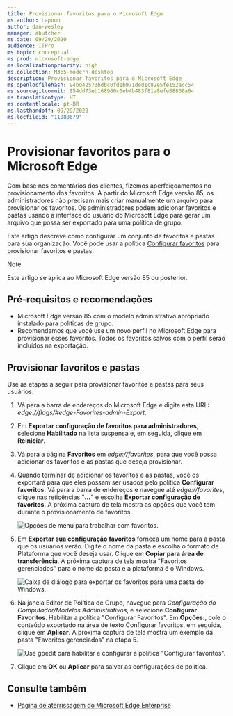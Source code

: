 ```yaml
---
title: Provisionar favoritos para o Microsoft Edge
ms.author: capoon
author: dan-wesley
manager: abutcher
ms.date: 09/29/2020
audience: ITPro
ms.topic: conceptual
ms.prod: microsoft-edge
ms.localizationpriority: high
ms.collection: M365-modern-desktop
description: Provisionar favoritos para o Microsoft Edge
ms.openlocfilehash: 94bd42573bdbc0fd1b971ded1c82e5fe152acc54
ms.sourcegitcommit: 854dd73eb168960c0eb4b483f81a8efe88806a64
ms.translationtype: HT
ms.contentlocale: pt-BR
ms.lasthandoff: 09/29/2020
ms.locfileid: "11088679"
---
```

# Provisionar favoritos para o Microsoft Edge

Com base nos comentários dos clientes, fizemos aperfeiçoamentos no provisionamento dos favoritos. A partir do Microsoft Edge versão 85, os administradores não precisam mais criar manualmente um arquivo para provisionar os favoritos. Os administradores podem adicionar favoritos e pastas usando a interface do usuário do Microsoft Edge para gerar um arquivo que possa ser exportado para uma política de grupo.

Este artigo descreve como configurar um conjunto de favoritos e pastas para sua organização. Você pode usar a política [Configurar favoritos](https://docs.microsoft.com//DeployEdge/microsoft-edge-policies#configure-favorites) para provisionar favoritos e pastas.

> [!NOTE]
> Este artigo se aplica ao Microsoft Edge versão 85 ou posterior.

## Pré-requisitos e recomendações

- Microsoft Edge versão 85 com o modelo administrativo apropriado instalado para políticas de grupo.
- Recomendamos que você use um novo perfil no Microsoft Edge para provisionar esses favoritos. Todos os favoritos salvos com o perfil serão incluídos na exportação.  

## Provisionar favoritos e pastas

Use as etapas a seguir para provisionar favoritos e pastas para seus usuários.

1. Vá para a barra de endereços do Microsoft Edge e digite esta URL: *edge://flags/#edge-Favorites-admin-Export*.
2. Em **Exportar configuração de favoritos para administradores**, selecione **Habilitado** na lista suspensa e, em seguida, clique em **Reiniciar**.

3. Vá para a página **Favoritos** em *edge://favorites*, para que você possa adicionar os favoritos e as pastas que deseja provisionar.

<!--
4. On the **Favorites bar**, click **Add folder**. The folder structure of favorites that are set in the profile you're using will be reflected in the folder you provision for your users. The next screenshot shows "Managed favorites", the folder we'll use to provision favorites.

   ![Add a folder](media/edge-learnmore-provision-favorites/provision-favorites-add-folder.png)

   > [!TIP]
   > Add existing folders that contain favorites you want to provision for your users.

5. Select "Managed favorites" and then click **Add favorite**. The next screenshot shows the favorite we've added.

   ![Add a favorite](media/edge-learnmore-provision-favorites/provision-favorites-add-favorite.png)-->

4. Quando terminar de adicionar os favoritos e as pastas, você os exportará para que eles possam ser usados pelo política **Configurar favoritos**. Vá para a barra de endereços e navegue até *edge://favorites*, clique nas reticências "**...**" e escolha **Exportar configuração de favoritos**. A próxima captura de tela mostra as opções que você tem durante o provisionamento de favoritos.

   ![Opções de menu para trabalhar com favoritos.](media/edge-learnmore-provision-favorites/provision-favorites-menu-options.png)

5. Em **Exportar sua configuração favoritos** forneça um nome para a pasta que os usuários verão. Digite o nome da pasta e escolha o formato de Plataforma que você deseja usar. Clique em **Copiar para área de transferência**. A próxima captura de tela mostra "Favoritos gerenciados" para o nome da pasta e a plataforma é o Windows.

   ![Caixa de diálogo para exportar os favoritos para uma pasta do Windows.](media/edge-learnmore-provision-favorites/provision-favorites-export.png)

6. Na janela Editor de Política de Grupo, navegue para *Configuração do Computador/Modelos Administrativos*, e selecione **Configurar Favoritos**. Habilitar a política "Configurar Favoritos". Em **Opções:**, cole o conteúdo exportado na área de texto Configurar favoritos, em seguida, clique em **Aplicar**. A próxima captura de tela mostra um exemplo da pasta "Favoritos gerenciados" na etapa 5.

   ![Use gpedit para habilitar e configurar a política "Configurar favoritos".](media/edge-learnmore-provision-favorites/provision-favorites-gpedit.png)

7. Clique em **OK** ou **Aplicar** para salvar as configurações de política.

## Consulte também

- [Página de aterrissagem do Microsoft Edge Enterprise](https://aka.ms/EdgeEnterprise)
